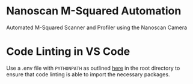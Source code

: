 # Nanoscan M-Squared Automation

Automated M-Squared Scanner and Profiler using the Nanoscan Camera

# Code Linting in VS Code

Use a .env file with `PYTHONPATH` as outlined [here](https://code.visualstudio.com/docs/python/environments#_use-of-the-pythonpath-variable) in the root directory to ensure that code linting is able to import the necessary packages.